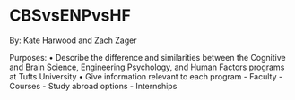 # CBSvsENPvsHF

By: Kate Harwood and Zach Zager

Purposes:
	• Describe the difference and similarities between the Cognitive and Brain Science, Engineering Psychology, and Human Factors programs at Tufts University
	• Give information relevant to each program
		- Faculty
		- Courses
		- Study abroad options
		- Internships

